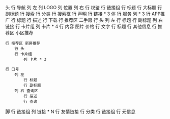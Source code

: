 头
    行 导航
        列 左
            列 LOGO
            列 位置
        列 右
            行 权鉴
            行 链接组
    行 标题
        行 大标题
        行 副标题
    行 搜索
        行 分类
        行 搜索框
    行 声明
        行 链接 * 3
体
    行 服务
        列 * 3
    行 APP推广
        行 标题
        行 描述
        行 下载
    行  推荐区 二手房
        行 头
            列 左
                行 标题
                行 副标题 
            列 右
                链接
        行 卡片组
            列 卡片 * 4
                行 内容
                    图片
                    价格
                行 文字
                    行 标题
                    行 其他信息
    行 推荐区 小区推荐

    行 推荐区 新房推荐
        行 头
        行 卡片组
            列 卡片 * 3

    行 口号
        列 左
            行 标题
            行 副标题 
        列 右 查询区
            行 描述
            行 查询
脚
    行 链接组
        列 链接 * N
    行 友情链接
        行 分类
        行 链接组
    行 元信息